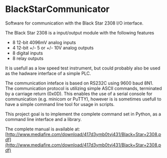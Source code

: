 # BlackStarCommunicator
Software for communication with the Black Star 2308 I/O interface.

The Black Star 2308 is a input/output module with the following features
- 8 12-bit 4096mV analog inputs
- 4 12-bit +/- 5 or +/- 10V analog outputs
- 8 digital inputs
- 8 relay outputs

It is usefull as a low speed test instrument, but could probably also be used as the hadware interface of a simple PLC.

The communication inteface is based on RS232C using 9600 baud 8N1. The communication protocol is utilizing simple ASCII commands, terminated by a carriage return (0x0D). This enables the use of a serial console for communication (e.g. minicom or PuTTY), however is is sometimes usefull to have a simple command line tool for usage in scripts.

This project goal is to implement the complete command set in Python, as a command line interface and a library.


The complete manual is available at: [http://www.mediafire.com/download/417d3ymb0tvj431/Black+Star+2308.pdf](http://www.mediafire.com/download/417d3ymb0tvj431/Black+Star+2308.pdf)
